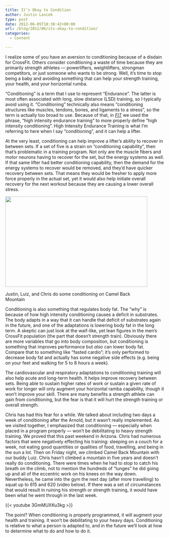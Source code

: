 ```yaml
---
title: It’s Okay to Condition
author: Justin Lascek
type: post
date: 2012-06-05T18:38:42+00:00
url: /blog/2012/06/its-okay-to-condition/
categories:
  - Content

---
```

I realize some of you have an aversion to conditioning because of a disdain for CrossFit. Others consider conditioning a waste of time because they are primarily strength athletes &#8212; powerlifters, weightlifters, strongman competitors, or just someone who wants to be strong. Well, it&#8217;s time to stop being a baby and avoiding something that can help your strength training, your health, and your horizontal rumba.
  

  
&#8220;Conditioning&#8221; is a term that I use to represent &#8220;Endurance&#8221;. The latter is most often associated with long, slow distance (LSD) training, so I typically avoid using it. &#8220;Conditioning&#8221; technically also means &#8220;conditioning structures like muscles, tendons, bones, and ligaments to a stress&#8221;, so the term is actually too broad to use. Because of that, in _<a href="http://www.amazon.com/Fit-Lon-Kilgore/dp/0615497063" target="_blank">FIT</a>_ we used the phrase, &#8220;high intensity endurance training&#8221; to more properly define &#8220;high intensity conditioning&#8221;. High Intensity Endurance Training is what I&#8217;m referring to here when I say &#8220;conditioning&#8221;, and it can help a lifter.
  

  
At the very least, conditioning can help improve a lifter&#8217;s ability to recover in between sets. If a set of five is a strain on &#8220;conditioning capability&#8221;, then that&#8217;s problematic in a training program. Not only are the muscle fibers and motor neurons having to recover for the set, but the energy systems as well. If that same lifter had better conditioning capability, then the demand for the energy systems to recover would be removed, and they&#8217;d have quicker recovery between sets. That means they would be fresher to apply more force properly in the actual set, yet it would also help initiate overall recovery for the next workout because they are causing a lower overall stress. 

<div id="attachment_6922" style="width: 460px" class="wp-caption aligncenter">
  <a href="/2012/06/homos.jpg"><img aria-describedby="caption-attachment-6922" data-attachment-id="6922" data-permalink="/blog/2012/06/its-okay-to-condition/homos/" data-orig-file="/2012/06/homos.jpg" data-orig-size="668,425" data-comments-opened="1" data-image-meta="{&quot;aperture&quot;:&quot;2.8&quot;,&quot;credit&quot;:&quot;&quot;,&quot;camera&quot;:&quot;Canon PowerShot SD1200 IS&quot;,&quot;caption&quot;:&quot;&quot;,&quot;created_timestamp&quot;:&quot;1338542065&quot;,&quot;copyright&quot;:&quot;&quot;,&quot;focal_length&quot;:&quot;6.2&quot;,&quot;iso&quot;:&quot;160&quot;,&quot;shutter_speed&quot;:&quot;0.01&quot;,&quot;title&quot;:&quot;&quot;}" data-image-title="homos" data-image-description="" data-medium-file="/2012/06/homos-200x127.jpg" data-large-file="/2012/06/homos-450x286.jpg" src="/2012/06/homos-450x286.jpg" alt="" title="homos" width="450" height="286" class="size-large wp-image-6922" srcset="/2012/06/homos-450x286.jpg 450w, /2012/06/homos-150x95.jpg 150w, /2012/06/homos-200x127.jpg 200w, /2012/06/homos.jpg 668w" sizes="(max-width: 450px) 100vw, 450px" /></a>
  
  <p id="caption-attachment-6922" class="wp-caption-text">
    Justin, Luiz, and Chris do some conditioning on Camel Back Mountain
  </p>
</div>

Conditioning is also something that regulates body fat. The &#8220;why&#8221; is because of how high intensity conditioning causes a deficit in substrates. The body adapts in a way that it can handle that deficit of substrates again in the future, and one of the adaptations is lowering body fat in the long term. A skeptic can just look at the waif-like, yet lean figures in the men&#8217;s CrossFit population (the part that doesn&#8217;t strength train). Obviously there are more variables that go into body composition, but conditioning is something that improves performance but _also_ can lower body fat. Compare that to something like &#8220;fasted cardio&#8221;; it&#8217;s only performed to decrease body fat and actually has some negative side effects (e.g. being on your feet and walking for 5 to 8 hours a week).
  

  
The cardiovascular and respiratory adaptations to conditioning training will also help acute and long-term health. It helps improve recovery between sets. Being able to sustain higher rates of work or sustain a given rate of work for longer will only augment your horizontal ramba capability, though it won&#8217;t improve your skill. There are many benefits a strength athlete can gain from conditioning, but the fear is that it will hurt the strength training or overall strength.
  

  
Chris has had this fear for a while. We talked about including two days a week of conditioning after the Arnold, but it wasn&#8217;t really implemented. As we visited together, I emphasized that conditioning &#8212; especially when placed in a program properly &#8212; won&#8217;t be debilitating to heavy strength training. We proved that this past weekend in Arizona. Chris had numerous factors that were negatively effecting his training: sleeping on a couch for a week, not eating good quantities or qualities of food, travelling, and being in the sun a lot. Then on Friday night, we climbed Camel Back Mountain with our buddy Luiz. Chris hasn&#8217;t climbed a mountain in five years and doesn&#8217;t really do conditioning. There were times when he had to stop to catch his breath on the climb, not to mention the hundreds of &#8220;lunges&#8221; he did going up and all of the eccentric work on his knees on the way down. Nevertheless, he came into the gym the next day (after more travelling) to squat up to 615 and 620 (video below). If there was a set of circumstances that would result in ruining his strength or strength training, it would have been what he went through in the last week.
  

  
{{< youtube 3GmMUXKu3kg >}}
  


The point? When conditioning is properly programmed, it will augment your health and training. It won&#8217;t be debilitating to your heavy days. Conditioning is relative to what a person is adapted to, and in the future we&#8217;ll look at how to determine what to do and how to do it.
